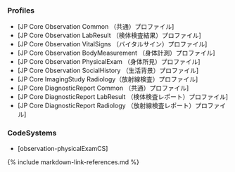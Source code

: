 ### Profiles
* [JP Core Observation Common （共通）プロファイル]
* [JP Core Observation LabResult （検体検査結果）プロファイル]
* [JP Core Observation VitalSigns （バイタルサイン）プロファイル]
* [JP Core Observation BodyMeasurement （身体計測）プロファイル]
* [JP Core Observation PhysicalExam （身体所見）プロファイル]
* [JP Core Observation SocialHistory （生活背景）プロファイル]
* [JP Core ImagingStudy Radiology（放射線検査）プロファイル]
* [JP Core DiagnosticReport Common （共通）プロファイル]
* [JP Core DiagnosticReport LabResult （検体検査レポート）プロファイル]
* [JP Core DiagnosticReport Radiology （放射線検査レポート）プロファイル]

### CodeSystems
* [observation-physicalExamCS]

{% include markdown-link-references.md %}